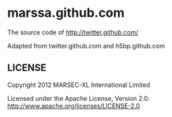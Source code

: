 marssa.github.com
=================

The source code of http://twitter.github.com/

Adapted from twitter.github.com and h5bp.github.com

LICENSE
-------

Copyright 2012 MARSEC-XL International Limited

Licensed under the Apache License, Version 2.0: http://www.apache.org/licenses/LICENSE-2.0